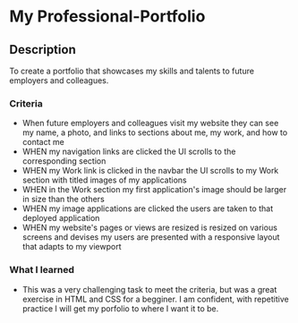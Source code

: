 # My Professional-Portfolio  

## Description
 To create a portfolio that showcases my skills and talents to future employers and colleagues.

### Criteria
* When future employers and colleagues visit my website they can see my name, a photo, and links to sections about me, my work, and how to contact me
* WHEN my navigation links are clicked
the UI scrolls to the corresponding section
* WHEN my Work link is clicked in the navbar
the UI scrolls to my Work section with titled images of my applications
* WHEN in the Work section my first application's image should be larger in size than the others
* WHEN my image applications are clicked the users are taken to that deployed application
* WHEN my website's pages or views are resized is resized on various screens and devises my users are presented with a responsive layout that adapts to my viewport

### What I learned
* This was a very challenging task to meet the criteria, but was a great exercise in HTML and CSS for a begginer. I am confident, with repetitive practice I will get my porfolio to where I want it to be.


